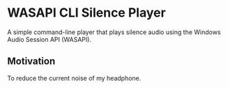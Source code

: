 # WASAPI CLI Silence Player

A simple command-line player that plays silence audio using the Windows Audio Session API (WASAPI).

## Motivation

To reduce the current noise of my headphone.
